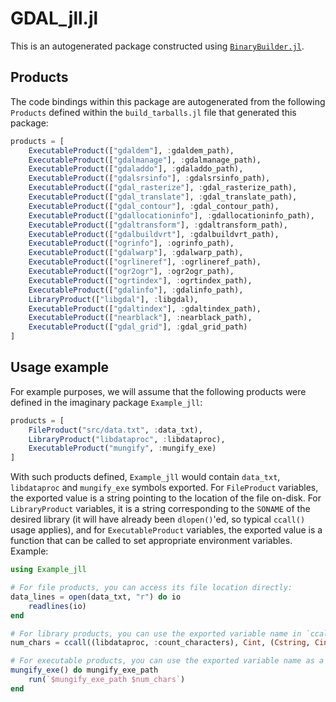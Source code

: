 # GDAL_jll.jl

This is an autogenerated package constructed using [`BinaryBuilder.jl`](https://github.com/JuliaPackaging/BinaryBuilder.jl).

## Products

The code bindings within this package are autogenerated from the following `Products` defined within the `build_tarballs.jl` file that generated this package:

```julia
products = [
    ExecutableProduct(["gdaldem"], :gdaldem_path),
    ExecutableProduct(["gdalmanage"], :gdalmanage_path),
    ExecutableProduct(["gdaladdo"], :gdaladdo_path),
    ExecutableProduct(["gdalsrsinfo"], :gdalsrsinfo_path),
    ExecutableProduct(["gdal_rasterize"], :gdal_rasterize_path),
    ExecutableProduct(["gdal_translate"], :gdal_translate_path),
    ExecutableProduct(["gdal_contour"], :gdal_contour_path),
    ExecutableProduct(["gdallocationinfo"], :gdallocationinfo_path),
    ExecutableProduct(["gdaltransform"], :gdaltransform_path),
    ExecutableProduct(["gdalbuildvrt"], :gdalbuildvrt_path),
    ExecutableProduct(["ogrinfo"], :ogrinfo_path),
    ExecutableProduct(["gdalwarp"], :gdalwarp_path),
    ExecutableProduct(["ogrlineref"], :ogrlineref_path),
    ExecutableProduct(["ogr2ogr"], :ogr2ogr_path),
    ExecutableProduct(["ogrtindex"], :ogrtindex_path),
    ExecutableProduct(["gdalinfo"], :gdalinfo_path),
    LibraryProduct(["libgdal"], :libgdal),
    ExecutableProduct(["gdaltindex"], :gdaltindex_path),
    ExecutableProduct(["nearblack"], :nearblack_path),
    ExecutableProduct(["gdal_grid"], :gdal_grid_path)
]
```

## Usage example

For example purposes, we will assume that the following products were defined in the imaginary package `Example_jll`:

```julia
products = [
    FileProduct("src/data.txt", :data_txt),
    LibraryProduct("libdataproc", :libdataproc),
    ExecutableProduct("mungify", :mungify_exe)
]
```

With such products defined, `Example_jll` would contain `data_txt`, `libdataproc` and `mungify_exe` symbols exported. For `FileProduct` variables, the exported value is a string pointing to the location of the file on-disk.  For `LibraryProduct` variables, it is a string corresponding to the `SONAME` of the desired library (it will have already been `dlopen()`'ed, so typical `ccall()` usage applies), and for `ExecutableProduct` variables, the exported value is a function that can be called to set appropriate environment variables.  Example:

```julia
using Example_jll

# For file products, you can access its file location directly:
data_lines = open(data_txt, "r") do io
    readlines(io)
end

# For library products, you can use the exported variable name in `ccall()` invocations directly
num_chars = ccall((libdataproc, :count_characters), Cint, (Cstring, Cint), data_lines[1], length(data_lines[1]))

# For executable products, you can use the exported variable name as a function that you can call
mungify_exe() do mungify_exe_path
    run(`$mungify_exe_path $num_chars`)
end
```
